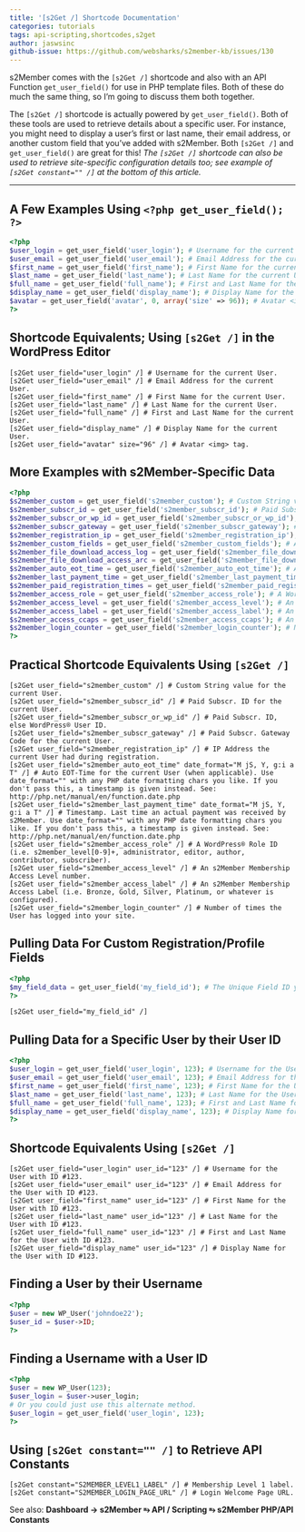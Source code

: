 ```yaml
---
title: '[s2Get /] Shortcode Documentation'
categories: tutorials
tags: api-scripting,shortcodes,s2get
author: jaswsinc
github-issue: https://github.com/websharks/s2member-kb/issues/130
---
```


s2Member comes with the `[s2Get /]` shortcode and also with an API Function `get_user_field()` for use in PHP template files. Both of these do much the same thing, so I’m going to discuss them both together.

The `[s2Get /]` shortcode is actually powered by `get_user_field()`. Both of these tools are used to retrieve details about a specific user. For instance, you might need to display a user’s first or last name, their email address, or another custom field that you’ve added with s2Member. Both `[s2Get /]` and `get_user_field()` are great for this! _The `[s2Get /]` shortcode can also be used to retrieve site-specific configuration details too; see example of `[s2Get constant="" /]` at the bottom of this article._

---

## A Few Examples Using `<?php get_user_field(); ?>`

```php
<?php
$user_login = get_user_field('user_login'); # Username for the current User.
$user_email = get_user_field('user_email'); # Email Address for the current User.
$first_name = get_user_field('first_name'); # First Name for the current User.
$last_name = get_user_field('last_name'); # Last Name for the current User.
$full_name = get_user_field('full_name'); # First and Last Name for the current User.
$display_name = get_user_field('display_name'); # Display Name for the current User.
$avatar = get_user_field('avatar', 0, array('size' => 96)); # Avatar <img> tag.
?>
```

## Shortcode Equivalents; Using `[s2Get /]` in the WordPress Editor

```
[s2Get user_field="user_login" /] # Username for the current User.
[s2Get user_field="user_email" /] # Email Address for the current User.
[s2Get user_field="first_name" /] # First Name for the current User.
[s2Get user_field="last_name" /] # Last Name for the current User.
[s2Get user_field="full_name" /] # First and Last Name for the current User.
[s2Get user_field="display_name" /] # Display Name for the current User.
[s2Get user_field="avatar" size="96" /] # Avatar <img> tag.
```

## More Examples with s2Member-Specific Data

```php
<?php
$s2member_custom = get_user_field('s2member_custom'); # Custom String value for the current User.
$s2member_subscr_id = get_user_field('s2member_subscr_id'); # Paid Subscr. ID for the current User.
$s2member_subscr_or_wp_id = get_user_field('s2member_subscr_or_wp_id'); # Paid Subscr. ID, else WordPress® User ID.
$s2member_subscr_gateway = get_user_field('s2member_subscr_gateway'); # Paid Subscr. Gateway Code for the current User.
$s2member_registration_ip = get_user_field('s2member_registration_ip'); # IP the current User had during registration.
$s2member_custom_fields = get_user_field('s2member_custom_fields'); # Associative array of all Custom Registration/Profile Fields.
$s2member_file_download_access_log = get_user_field('s2member_file_download_access_log'); # Associative array of all File Downloads by the current User, in the current Period (Period is based on a specific User'sallowed_days, configured in your Basic Download Restrictions, at the User's current Membership Level).
$s2member_file_download_access_arc = get_user_field('s2member_file_download_access_arc'); # Associative array of all File Downloads by the current User, in previous Periods (Periods are based on a specific User'sallowed_days, configured in your Basic Download Restrictions, at the User's Membership Levels in the past).
$s2member_auto_eot_time = get_user_field('s2member_auto_eot_time'); # Auto EOT-Time for the current User (when applicable).
$s2member_last_payment_time = get_user_field('s2member_last_payment_time'); # Timestamp. Last time an actual payment was received by s2Member.
$s2member_paid_registration_times = get_user_field('s2member_paid_registration_times'); # Timestamps. Associative array of all Paid Registration Times.
$s2member_access_role = get_user_field('s2member_access_role'); # A WordPress® Role ID (i.e. s2member_level[0-9]+, administrator, editor, author, contributor, subscriber).
$s2member_access_level = get_user_field('s2member_access_level'); # An s2Member Membership Access Level number.
$s2member_access_label = get_user_field('s2member_access_label'); # An s2Member Membership Access Label (i.e. Bronze, Gold, Silver, Platinum, or whatever is configured).
$s2member_access_ccaps = get_user_field('s2member_access_ccaps'); # An array of Custom Capabilities the current User has (i.e. music,videos).
$s2member_login_counter = get_user_field('s2member_login_counter'); # Number of times the User has logged into your site.
?>
```

## Practical Shortcode Equivalents Using `[s2Get /]`

```
[s2Get user_field="s2member_custom" /] # Custom String value for the current User.
[s2Get user_field="s2member_subscr_id" /] # Paid Subscr. ID for the current User.
[s2Get user_field="s2member_subscr_or_wp_id" /] # Paid Subscr. ID, else WordPress® User ID.
[s2Get user_field="s2member_subscr_gateway" /] # Paid Subscr. Gateway Code for the current User.
[s2Get user_field="s2member_registration_ip" /] # IP Address the current User had during registration.
[s2Get user_field="s2member_auto_eot_time" date_format="M jS, Y, g:i a T" /] # Auto EOT-Time for the current User (when applicable). Use date_format="" with any PHP date formatting chars you like. If you don't pass this, a timestamp is given instead. See: http://php.net/manual/en/function.date.php
[s2Get user_field="s2member_last_payment_time" date_format="M jS, Y, g:i a T" /] # Timestamp. Last time an actual payment was received by s2Member. Use date_format="" with any PHP date formatting chars you like. If you don't pass this, a timestamp is given instead. See: http://php.net/manual/en/function.date.php
[s2Get user_field="s2member_access_role" /] # A WordPress® Role ID (i.e. s2member_level[0-9]+, administrator, editor, author, contributor, subscriber).
[s2Get user_field="s2member_access_level" /] # An s2Member Membership Access Level number.
[s2Get user_field="s2member_access_label" /] # An s2Member Membership Access Label (i.e. Bronze, Gold, Silver, Platinum, or whatever is configured).
[s2Get user_field="s2member_login_counter" /] # Number of times the User has logged into your site.
```

## Pulling Data For Custom Registration/Profile Fields

```php
<?php
$my_field_data = get_user_field('my_field_id'); # The Unique Field ID you configured with s2Member.
?>
```

```
[s2Get user_field="my_field_id" /]
```

## Pulling Data for a Specific User by their User ID

```php
<?php
$user_login = get_user_field('user_login', 123); # Username for the User with ID #123.
$user_email = get_user_field('user_email', 123); # Email Address for the User with ID #123.
$first_name = get_user_field('first_name', 123); # First Name for the User with ID #123.
$last_name = get_user_field('last_name', 123); # Last Name for the User with ID #123.
$full_name = get_user_field('full_name', 123); # First and Last Name for the User with ID #123.
$display_name = get_user_field('display_name', 123); # Display Name for the User with ID #123.
?>
```

## Shortcode Equivalents Using `[s2Get /]`

```
[s2Get user_field="user_login" user_id="123" /] # Username for the User with ID #123.
[s2Get user_field="user_email" user_id="123" /] # Email Address for the User with ID #123.
[s2Get user_field="first_name" user_id="123" /] # First Name for the User with ID #123.
[s2Get user_field="last_name" user_id="123" /] # Last Name for the User with ID #123.
[s2Get user_field="full_name" user_id="123" /] # First and Last Name for the User with ID #123.
[s2Get user_field="display_name" user_id="123" /] # Display Name for the User with ID #123.
```

## Finding a User by their Username

```php
<?php
$user = new WP_User('johndoe22');
$user_id = $user->ID;
?>
```

## Finding a Username with a User ID

```php
<?php
$user = new WP_User(123);
$user_login = $user->user_login;
# Or you could just use this alternate method.
$user_login = get_user_field('user_login', 123);
?>
```

## Using `[s2Get constant="" /]` to Retrieve API Constants

```
[s2Get constant="S2MEMBER_LEVEL1_LABEL" /] # Membership Level 1 label.
[s2Get constant="S2MEMBER_LOGIN_PAGE_URL" /] # Login Welcome Page URL.
```

See also: **Dashboard → s2Member ⥱ API / Scripting ⥱ s2Member PHP/API Constants**
